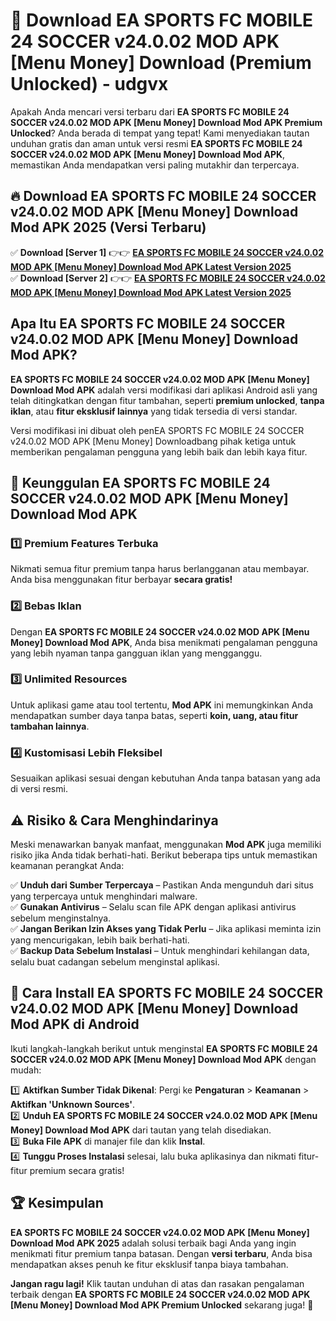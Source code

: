 # 🎯 Download EA SPORTS FC MOBILE 24 SOCCER v24.0.02 MOD APK [Menu Money] Download (Premium Unlocked) -  udgvx

Apakah Anda mencari versi terbaru dari **EA SPORTS FC MOBILE 24 SOCCER v24.0.02 MOD APK [Menu Money] Download Mod APK Premium Unlocked**? Anda berada di tempat yang tepat! Kami menyediakan tautan unduhan gratis dan aman untuk versi resmi **EA SPORTS FC MOBILE 24 SOCCER v24.0.02 MOD APK [Menu Money] Download Mod APK**, memastikan Anda mendapatkan versi paling mutakhir dan terpercaya.

## 🔥 Download EA SPORTS FC MOBILE 24 SOCCER v24.0.02 MOD APK [Menu Money] Download Mod APK 2025 (Versi Terbaru)

✅ **Download [Server 1]** 👉👉 [**EA SPORTS FC MOBILE 24 SOCCER v24.0.02 MOD APK [Menu Money] Download Mod APK Latest Version 2025**](https://momento.my/?title=EA_SPORTS_FC_MOBILE_24_SOCCER_v24.0.02_MOD_APK_[Menu_Money]_Download)  
✅ **Download [Server 2]** 👉👉 [**EA SPORTS FC MOBILE 24 SOCCER v24.0.02 MOD APK [Menu Money] Download Mod APK Latest Version 2025**](https://momento.my/?title=EA_SPORTS_FC_MOBILE_24_SOCCER_v24.0.02_MOD_APK_[Menu_Money]_Download)  

## Apa Itu EA SPORTS FC MOBILE 24 SOCCER v24.0.02 MOD APK [Menu Money] Download Mod APK?

**EA SPORTS FC MOBILE 24 SOCCER v24.0.02 MOD APK [Menu Money] Download Mod APK** adalah versi modifikasi dari aplikasi Android asli yang telah ditingkatkan dengan fitur tambahan, seperti **premium unlocked**, **tanpa iklan**, atau **fitur eksklusif lainnya** yang tidak tersedia di versi standar.

Versi modifikasi ini dibuat oleh penEA SPORTS FC MOBILE 24 SOCCER v24.0.02 MOD APK [Menu Money] Downloadbang pihak ketiga untuk memberikan pengalaman pengguna yang lebih baik dan lebih kaya fitur.

## 🎯 Keunggulan EA SPORTS FC MOBILE 24 SOCCER v24.0.02 MOD APK [Menu Money] Download Mod APK

### 1️⃣ Premium Features Terbuka
Nikmati semua fitur premium tanpa harus berlangganan atau membayar. Anda bisa menggunakan fitur berbayar **secara gratis!**

### 2️⃣ Bebas Iklan
Dengan **EA SPORTS FC MOBILE 24 SOCCER v24.0.02 MOD APK [Menu Money] Download Mod APK**, Anda bisa menikmati pengalaman pengguna yang lebih nyaman tanpa gangguan iklan yang mengganggu.

### 3️⃣ Unlimited Resources
Untuk aplikasi game atau tool tertentu, **Mod APK** ini memungkinkan Anda mendapatkan sumber daya tanpa batas, seperti **koin, uang, atau fitur tambahan lainnya**.

### 4️⃣ Kustomisasi Lebih Fleksibel
Sesuaikan aplikasi sesuai dengan kebutuhan Anda tanpa batasan yang ada di versi resmi.

## ⚠️ Risiko & Cara Menghindarinya

Meski menawarkan banyak manfaat, menggunakan **Mod APK** juga memiliki risiko jika Anda tidak berhati-hati. Berikut beberapa tips untuk memastikan keamanan perangkat Anda:

✅ **Unduh dari Sumber Terpercaya** – Pastikan Anda mengunduh dari situs yang terpercaya untuk menghindari malware.  
✅ **Gunakan Antivirus** – Selalu scan file APK dengan aplikasi antivirus sebelum menginstalnya.  
✅ **Jangan Berikan Izin Akses yang Tidak Perlu** – Jika aplikasi meminta izin yang mencurigakan, lebih baik berhati-hati.  
✅ **Backup Data Sebelum Instalasi** – Untuk menghindari kehilangan data, selalu buat cadangan sebelum menginstal aplikasi.

## 📌 Cara Install EA SPORTS FC MOBILE 24 SOCCER v24.0.02 MOD APK [Menu Money] Download Mod APK di Android

Ikuti langkah-langkah berikut untuk menginstal **EA SPORTS FC MOBILE 24 SOCCER v24.0.02 MOD APK [Menu Money] Download Mod APK** dengan mudah:

1️⃣ **Aktifkan Sumber Tidak Dikenal**: Pergi ke **Pengaturan** > **Keamanan** > **Aktifkan 'Unknown Sources'**.  
2️⃣ **Unduh EA SPORTS FC MOBILE 24 SOCCER v24.0.02 MOD APK [Menu Money] Download Mod APK** dari tautan yang telah disediakan.  
3️⃣ **Buka File APK** di manajer file dan klik **Instal**.  
4️⃣ **Tunggu Proses Instalasi** selesai, lalu buka aplikasinya dan nikmati fitur-fitur premium secara gratis!

## 🏆 Kesimpulan

**EA SPORTS FC MOBILE 24 SOCCER v24.0.02 MOD APK [Menu Money] Download Mod APK 2025** adalah solusi terbaik bagi Anda yang ingin menikmati fitur premium tanpa batasan. Dengan **versi terbaru**, Anda bisa mendapatkan akses penuh ke fitur eksklusif tanpa biaya tambahan.

**Jangan ragu lagi!** Klik tautan unduhan di atas dan rasakan pengalaman terbaik dengan **EA SPORTS FC MOBILE 24 SOCCER v24.0.02 MOD APK [Menu Money] Download Mod APK Premium Unlocked** sekarang juga! 🚀
